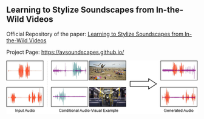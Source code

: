 ## <b>Learning to Stylize Soundscapes from In-the-Wild Videos</b>

Official Repository of the paper: [Learning to Stylize Soundscapes from In-the-Wild Videos](https://openreview.net/forum?id=1HgJZl3HgT)

Project Page: https://avsoundscapes.github.io/

<p align="center">
    <img src="./resources/teaser.png">
</p>
